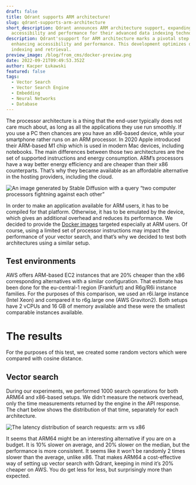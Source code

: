 ```yaml
---
draft: false
title: Qdrant supports ARM architecture!
slug: qdrant-supports-arm-architecture
short_description: Qdrant announces ARM architecture support, expanding
  accessibility and performance for their advanced data indexing technology.
description: Qdrant'ssupport for ARM architecture marks a pivotal step in
  enhancing accessibility and performance. This development optimizes data
  indexing and retrieval.
preview_image: /blog/from_cms/docker-preview.png
date: 2022-09-21T09:49:53.352Z
author: Kacper Łukawski
featured: false
tags:
  - Vector Search
  - Vector Search Engine
  - Embedding
  - Neural Networks
  - Database
---
```

The processor architecture is a thing that the end-user typically does not care much about, as long as all the applications they use run smoothly. If you use a PC then chances are you have an x86-based device, while your smartphone rather runs on an ARM processor. In 2020 Apple introduced their ARM-based M1 chip which is used in modern Mac devices, including notebooks. The main differences between those two architectures are the set of supported instructions and energy consumption. ARM’s processors have a way better energy efficiency and are cheaper than their x86 counterparts. That’s why they became available as an affordable alternative in the hosting providers, including the cloud.

![](/blog/from_cms/1_seaglc6jih2qknoshqbf1q.webp "An image generated by Stable Diffusion with a query “two computer processors fightning against each other”")

In order to make an application available for ARM users, it has to be compiled for that platform. Otherwise, it has to be emulated by the device, which gives an additional overhead and reduces its performance. We decided to provide the [Docker images](https://hub.docker.com/r/qdrant/qdrant/) targeted especially at ARM users. Of course, using a limited set of processor instructions may impact the performance of your vector search, and that’s why we decided to test both architectures using a similar setup.

## Test environments

AWS offers ARM-based EC2 instances that are 20% cheaper than the x86 corresponding alternatives with a similar configuration. That estimate has been done for the eu-central-1 region (Frankfurt) and R6g/R6i instance families. For the purposes of this comparison, we used an r6i.large instance (Intel Xeon) and compared it to r6g.large one (AWS Graviton2). Both setups have 2 vCPUs and 16 GB of memory available and these were the smallest comparable instances available.

# The results

For the purposes of this test, we created some random vectors which were compared with cosine distance.

## Vector search

During our experiments, we performed 1000 search operations for both ARM64 and x86-based setups. We didn’t measure the network overhead, only the time measurements returned by the engine in the API response. The chart below shows the distribution of that time, separately for each architecture.

![](/blog/from_cms/1_zvuef4ri6ztqjzbsocqj_w.webp "The latency distribution of search requests: arm vs x86")

It seems that ARM64 might be an interesting alternative if you are on a budget. It is 10% slower on average, and 20% slower on the median, but the performance is more consistent. It seems like it won’t be randomly 2 times slower than the average, unlike x86. That makes ARM64 a cost-effective way of setting up vector search with Qdrant, keeping in mind it’s 20% cheaper on AWS. You do get less for less, but surprisingly more than expected.